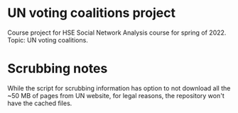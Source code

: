 # UN voting coalitions project
Course project for HSE Social Network Analysis course for spring of 2022. Topic: UN voting coalitions.

# Scrubbing notes
While the script for scrubbing information has option to not download all the ~50 MB of pages from UN website, 
for legal reasons, the repository won't have the cached files.
